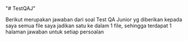 "# TestQAJ" 

Berikut merupakan jawaban dari soal Test QA Junior yg diberikan kepada saya
semua file saya jadikan satu ke dalam 1 file, sehingga terdapat 1 halaman jawaban untuk setiap persoalan
